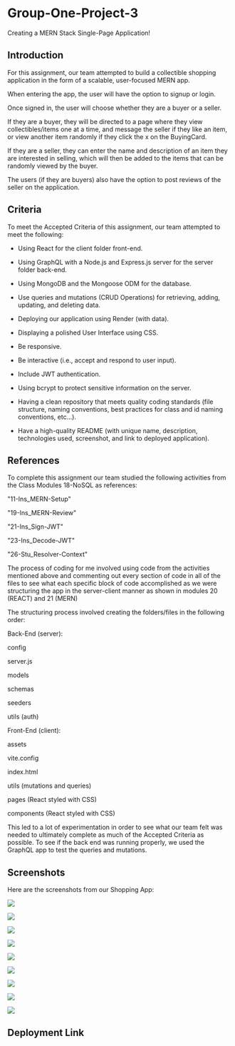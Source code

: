 # Group-One-Project-3

Creating a MERN Stack Single-Page Application!

## Introduction

For this assignment, our team attempted to build a collectible shopping application in the form of a scalable, user-focused MERN app.

When entering the app, the user will have the option to signup or login.

Once signed in, the user will choose whether they are a buyer or a seller.

If they are a buyer, they will be directed to a page where they view collectibles/items one at a time, and message the seller if they like an item, or view another item randomly if they click the x on the BuyingCard.

If they are a seller, they can enter the name and description of an item they are interested in selling, which will then be added to the items that can be randomly viewed by the buyer.

The users (if they are buyers) also have the option to post reviews of the seller on the application.

## Criteria
To meet the Accepted Criteria of this assignment, our team attempted to meet the following:

* Using React for the client folder front-end.

* Using GraphQL with a Node.js and Express.js server for the server folder back-end.

* Using MongoDB and the Mongoose ODM for the database.

* Use queries and mutations (CRUD Operations) for retrieving, adding, updating, and deleting data.

* Deploying our application using Render (with data).

* Displaying a polished User Interface using CSS.

* Be responsive.

* Be interactive (i.e., accept and respond to user input).

* Include JWT authentication.

* Using bcrypt to protect sensitive information on the server.

* Having a clean repository that meets quality coding standards (file structure, naming conventions, best practices for class and id naming conventions, etc...).

* Have a high-quality README (with unique name, description, technologies used, screenshot, and link to deployed application).

## References

To complete this assignment our team studied the following activities from the Class Modules 18-NoSQL as references:

"11-Ins_MERN-Setup"

"19-Ins_MERN-Review"

"21-Ins_Sign-JWT"

"23-Ins_Decode-JWT"

"26-Stu_Resolver-Context"

The process of coding for me involved using code from the activities mentioned above and commenting out every section of code in all of the files to see what each specific block of code accomplished as we were structuring the app in the server-client manner as shown in modules 20 (REACT) and 21 (MERN)

The structuring process involved creating the folders/files in the following order:

Back-End (server):

config

server.js

models

schemas

seeders

utils (auth)

Front-End (client):

assets

vite.config

index.html

utils (mutations and queries)

pages (React styled with CSS)

components (React styled with CSS)

This led to a lot of experimentation in order to see what our team felt was needed to ultimately complete as much of the Accepted Criteria as possible.  To see if the back end was running properly, we used the GraphQL app to test the queries and mutations.

## Screenshots
Here are the screenshots from our Shopping App:

![](/screenshots/Shopping_App_Homepage.png)

![](/screenshots/Shopping_App_Signup.png)

![](/screenshots/Shopping_App_Login.png)

![](/screenshots/Shopping_App_Buy_Or_Sell_Confirmation.png)

![](/screenshots/Shopping_App_Buy_Listing_Page.png)

![](/screenshots/Shopping_App_Buy_Listing_Page_With_Item_Details.png)

![](/screenshots/Shopping_App_Seller_Info_Page.png)

![](/screenshots/Shopping_App_Sell_Listing_Page.png)

![](/screenshots/Shopping_App_Profile_Info_Page.png)

## Deployment Link
